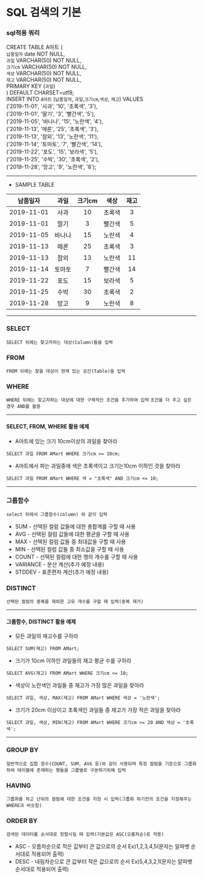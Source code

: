 # SQL 검색의 기본
### sql적용 쿼리
CREATE TABLE A마트 (  
  `납품일자` date NOT NULL,  
  `과일` VARCHAR(50) NOT NULL,  
  `크기cm` VARCHAR(50) NOT NULL,  
  `색상` VARCHAR(50) NOT NULL,  
  `재고` VARCHAR(50) NOT NULL,  
  PRIMARY KEY (`과일`)  
) DEFAULT CHARSET=utf8;  
INSERT INTO `A마트` (`납품일자`, `과일`,`크기cm`,`색상`, `재고`) VALUES  
  ('2019-11-01', '사과', '10', '초록색', '3'),  
  ('2019-11-01', '딸기', '3', '빨간색', '5'),  
  ('2019-11-05', '바나나', '15', '노란색', '4'),  
  ('2019-11-13', '메론', '25', '초록색', '3'),  
  ('2019-11-13', '참외', '13', '노란색', '11'),  
  ('2019-11-14', '토마토', '7', '빨간색', '14'),  
  ('2019-11-22', '포도', '15', '보라색', '5'),  
  ('2019-11-25', '수박', '30', '초록색', '2'),  
  ('2019-11-28', '망고', '9', '노란색', '8');  
  
---

- SAMPLE TABLE  

|납품일자|과일|크기cm|색상|재고|
|:---:|:---:|:---:|:---:|:---:|
|2019-11-01|사과|10|초록색|3|
|2019-11-01|딸기|3|빨간색|5|
|2019-11-05|바나나|15|노란색|4|
|2019-11-13|메론|25|초록색|3|
|2019-11-13|참외|13|노란색|11|
|2019-11-14|토마토|7|빨간색|14|
|2019-11-22|포도|15|보라색|5|
|2019-11-25|수박|30|초록색|2
|2019-11-28|망고|9|노란색|8|
---

### SELECT
`SELECT 뒤에는 찾고자하는 대상(Column)들을 입력`
### FROM
`FROM 뒤에는 찾을 대상이 현재 있는 공간(Table)을 입력`
### WHERE
`WHERE 뒤에는 찾고자하는 대상에 대한 구체적인 조건을 추가하여 입력`
`조건을 더 주고 싶은 경우 AND를 활용`  

---
#### SELECT, FROM, WHERE 활용 예제
- A마트에 있는 크기 10cm이상의 과일을 찾아라
```
SELECT 과일 FROM AMart WHERE 크기cm >= 10cm;
```
- A마트에서 파는 과일중에 색은 초록색이고 크기는10cm 이하인 것을 찾아라
```
SELECT 과일 FROM AMart WHERE 색 = "초록색" AND 크기cm <= 10;
```

---
### 그룹함수
`select 뒤에서 그룹함수(column) 와 같이 입력`
- SUM - 선택된 컬럼 값들에 대한 총합계를 구할 때 사용
- AVG - 선택된 컬럼 값들에 대한 평균을 구할 때 사용
- MAX - 선택된 컬럼 값들 중 최대값을 구할 때 사용
- MIN - 선택된 컬럼 값들 중 최소값을 구할 때 사용
- COUNT - 선택된 컬럼에 대한 행의 개수를 구할 때 사용
- VARIANCE - 분산 계산(추가 예정 내용)
- STDDEV - 표준편차 계산(추가 예정 내용)

### DISTINCT
`선택된 컬럼의 중복을 제외한 고유 개수를 구할 때 입력(중복 제거)`  

---
#### 그룹함수, DISTINCT 활용 예제
- 모든 과일의 재고수를 구하라
```
SELECT SUM(재고) FROM AMart;
```
- 크기가 10cm 이하인 과일들의 재고 평균 수를 구하라
```
SELECT AVG(재고) FROM AMart WHERE 크기cm <= 10;
```
- 색상이 노란색인 과일들 중 재고가 가장 많은 과일을 찾아라
```
SELECT 과일, 색상, MAX(재고) FROM AMart WHERE 색상 = '노란색';
```
- 크기가 20cm 이상이고 초록색인 과일들 중 재고가 가장 적은 과일을 찾아라
```
SELECT 과일, 색상, MIN(재고) FROM AMart WHERE 크기cm >= 20 AND 색상 = '초록색';
```
---
### GROUP BY
`일반적으로 집합 함수(COUNT, SUM, AVG 등)와 같이 사용되며 특정 컬럼을 기준으로 그룹화하여 테이블에 존재하는 행들을 그룹별로 구분하기위해 입력`


### HAVING
 `그룹화를 하고 난뒤의 컬럼에 대한 조건을 지정 시 입력(그룹화 하기전의 조건을 지정해주는 WHERE과 비슷함)`

### ORDER BY
`검색된 데이터를 순서대로 정렬시킬 때 입력(기본값은 ASC(오름차순)로 적용)`
- ASC - 오름차순으로 작은 값부터 큰 값으로의 순서 Ex)1,2,3,4,5(문자는 알파벳 순서대로 적용되어 출력)
- DESC - 내림차순으로 큰 값부터 작은 값으로의 순서 Ex)5,4,3,2,1(문자는 알파벳 순서대로 적용되어 출력)





